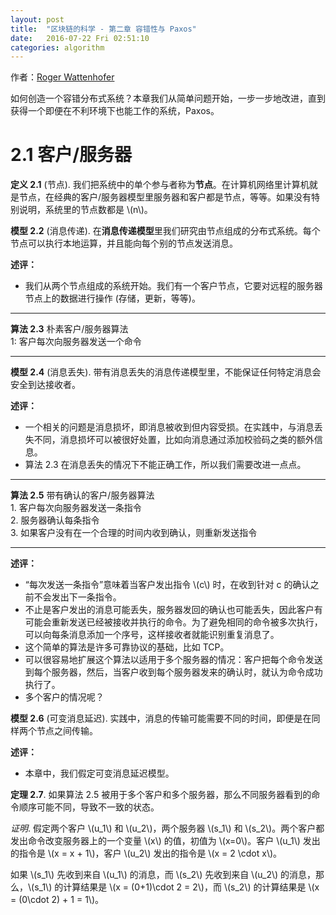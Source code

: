 ```yaml
---
layout: post
title:  "区块链的科学 - 第二章 容错性与 Paxos"
date:   2016-07-22 Fri 02:51:10
categories: algorithm
---
```


作者：[Roger Wattenhofer](http://www.dcg.ethz.ch/members/wroger.html)

如何创造一个容错分布式系统？本章我们从简单问题开始，一步一步地改进，直到获得一个即便在不利环境下也能工作的系统，Paxos。

# 2.1 客户/服务器

<p>
<b>定义 2.1</b> (节点).  我们把系统中的单个参与者称为<b>节点</b>。在计算机网络里计算机就是节点，在经典的客户/服务器模型里服务器和客户都是节点，等等。如果没有特别说明，系统里的节点数都是 \(n\)。
</p>

<p>
<b>模型 2.2</b> (消息传递). 在<b>消息传递模型</b>里我们研究由节点组成的分布式系统。每个节点可以执行本地运算，并且能向每个别的节点发送消息。
</p>

**述评：**

- 我们从两个节点组成的系统开始。我们有一个客户节点，它要对远程的服务器节点上的数据进行操作 (存储，更新，等等)。

<p>
<hr>
<b>算法 2.3</b>  朴素客户/服务器算法</b><br/>
1: 客户每次向服务器发送一个命令
<hr>
</p>

<p>
<b>模型 2.4</b> (消息丢失). 带有消息丢失的消息传递模型里，不能保证任何特定消息会安全到达接收者。
</p>

**述评：**

- 一个相关的问题是消息损坏，即消息被收到但内容受损。在实践中，与消息丢失不同，消息损坏可以被很好处置，比如向消息通过添加校验码之类的额外信息。
- 算法 2.3 在消息丢失的情况下不能正确工作，所以我们需要改进一点点。

<p>
<hr>
<b>算法 2.5</b> 带有确认的客户/服务器算法<br/>
1. 客户每次向服务器发送一条指令<br/>
2. 服务器确认每条指令<br/>
3. 如果客户没有在一个合理的时间内收到确认，则重新发送指令
<hr>
</p>

**述评：**

<ul>
<li> “每次发送一条指令”意味着当客户发出指令 \(c\) 时，在收到针对 c 的确认之前不会发出下一条指令。</li>
<li> 不止是客户发出的消息可能丢失，服务器发回的确认也可能丢失，因此客户有可能会重新发送已经被接收并执行的命令。为了避免相同的命令被多次执行，可以向每条消息添加一个序号，这样接收者就能识别重复消息了。</li>
<li> 这个简单的算法是许多可靠协议的基础，比如 TCP。</li>
<li> 可以很容易地扩展这个算法以适用于多个服务器的情况：客户把每个命令发送到每个服务器，然后，当客户收到每个服务器发来的确认时，就认为命令成功执行了。</li>
<li> 多个客户的情况呢？</li>
</ul>

<p>
<b>模型 2.6</b> (可变消息延迟). 实践中，消息的传输可能需要不同的时间，即便是在同样两个节点之间传输。
</p>

**述评：**

- 本章中，我们假定可变消息延迟模型。

<b>定理 2.7</b>.  如果算法 2.5 被用于多个客户和多个服务器，那么不同服务器看到的命令顺序可能不同，导致不一致的状态。

<p>
<em>证明</em>.  假定两个客户 \(u_1\) 和 \(u_2\)，两个服务器 \(s_1\) 和 \(s_2\)。两个客户都发出命令改变服务器上的一个变量 \(x\) 的值，初值为 \(x=0\)。客户 \(u_1\) 发出的指令是 \(x = x + 1\)，客户 \(u_2\) 发出的指令是 \(x = 2 \cdot x\)。
</p><p>
如果 \(s_1\) 先收到来自 \(u_1\) 的消息，而 \(s_2\) 先收到来自 \(u_2\) 的消息，那么，\(s_1\) 的计算结果是 \(x = (0+1)\cdot 2 = 2\)，而 \(s_2\) 的计算结果是 \(x = (0\cdot 2) + 1 = 1\)。
</p>

<p>
</p>

<p>
</p>

<p>
</p>
